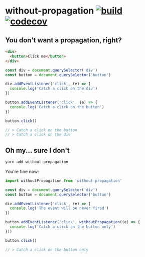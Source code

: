 # without-propagation [![build](https://github.com/sadorlovsky/without-propagation/workflows/build/badge.svg)](#without-propagation) [![codecov](https://codecov.io/gh/sadorlovsky/without-propagation/branch/master/graph/badge.svg)](https://codecov.io/gh/sadorlovsky/without-propagation)

## You don't want a propagation, right?

```html
<div>
  <button>Click me</button>
</div>
```

```js
const div = document.querySelector('div')
const button = document.querySelector('button')

div.addEventListener('click', (e) => {
  console.log('Catch a click on the div')
})

button.addEventListener('click', (e) => {
  console.log('Catch a click on the button')
})

button.click()

// > Catch a click on the button
// > Catch a click on the div
```

## Oh my... sure I don't

```bash
yarn add without-propagation
```

You're fine now:

```js
import withoutPropagation from 'without-propagation'

const div = document.querySelector('div')
const button = document.querySelector('button')

div.addEventListener('click', (e) => {
  console.log('The event will be never fired')
})

button.addEventListener('click', withoutPropagation((e) => {
  console.log('Catch a click on the button only')
}))

button.click()

// > Catch a click on the button only
```
